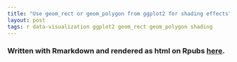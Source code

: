 ```yaml
---
title: "Use geom_rect or geom_polygon from ggplot2 for shading effects"
layout: post
tags: r data-visualization ggplot2 geom_rect geom_polygon shading
---
```


### Written with Rmarkdown and rendered as html on Rpubs [here][link].
  
[link]: https://rpubs.com/valentin/ggplot2-geoms-rect-polygon-shading-effects
